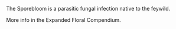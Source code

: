 The Sporebloom is a parasitic fungal infection native to the feywild. 

More info in the Expanded Floral Compendium.